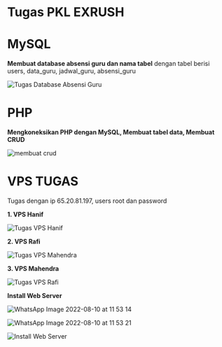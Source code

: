 # Tugas PKL EXRUSH

# MySQL
**Membuat database absensi guru dan nama tabel** dengan tabel berisi users, data_guru, jadwal_guru, absensi_guru

![Tugas Database Absensi Guru](https://user-images.githubusercontent.com/107165333/183583639-89be0c8c-0116-430f-abd7-85d7ee42e5f3.jpeg)

# PHP 
**Mengkoneksikan PHP dengan MySQL, Membuat tabel data, Membuat CRUD**

![membuat crud](https://user-images.githubusercontent.com/107165333/184271804-753b29fc-c718-4f72-83cd-1ef382fc9a59.png)

# VPS TUGAS
Tugas dengan ip 65.20.81.197, users root dan password

**1. VPS Hanif**

![Tugas VPS Hanif](https://user-images.githubusercontent.com/107165333/183583716-ccdd6bd6-4f42-4800-ab8d-74987df9c662.png)

**2. VPS Rafi**

![Tugas VPS Mahendra](https://user-images.githubusercontent.com/107165333/183583745-8f6e365f-6ea9-4a57-9b73-296b069a0a54.jpeg)

**3. VPS Mahendra**

![Tugas VPS Rafi](https://user-images.githubusercontent.com/107165333/183583778-8534941b-5394-4bd1-afe6-1715442fc621.png)

**Install Web Server**

![WhatsApp Image 2022-08-10 at 11 53 14](https://user-images.githubusercontent.com/107165333/183818935-6777b992-1ce9-42a0-8517-ef67a1436eb6.jpeg)

![WhatsApp Image 2022-08-10 at 11 53 21](https://user-images.githubusercontent.com/107165333/183819010-1621d55b-6488-4474-8303-9ec2678aa5f1.jpeg)

![Install Web Server](https://user-images.githubusercontent.com/107165333/183818841-b8f9c8c0-ee05-4d98-9c07-b4b59ae70383.png)

